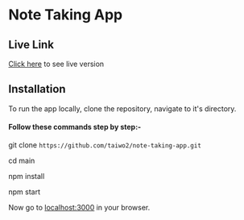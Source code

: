 # Note Taking App

## Live Link

[Click here](https://symphonious-jalebi-b856b9.netlify.app/) to see live version

<!-- INSTALLATION -->

## Installation

To run the app locally, clone the repository, navigate to it's directory.

#### Follow these commands step by step:-


git clone `https://github.com/taiwo2/note-taking-app.git`<br>

cd main <br>

npm install <br>

npm start <br>

Now go to [localhost:3000](http://localhost:3000) in your browser.




